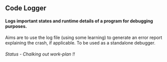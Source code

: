 ## Code Logger

#### Logs important states and runtime details of a program for debugging purposes.
Aims are to use the log file (using some learning) to generate an error report explaining the crash, if applicable. 
To be used as a standalone debugger.

###### Status - Chalking out work-plan !!

